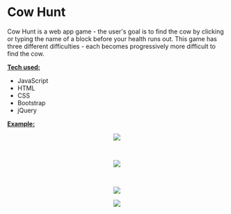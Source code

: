 # Cow Hunt

Cow Hunt is a web app game - the user's goal is to find the cow by clicking or typing the name of a block before your health runs out. This game has three different difficulties - each becomes progressively more difficult to find the cow.

<b><ins>Tech used:</ins></b>
* JavaScript
* HTML
* CSS
* Bootstrap
* jQuery


<b><ins>Example:</ins></b>

<p align="center">
  <img src="https://github.com/bensadel/Cow-Hunt/assets/95494769/52d5e24d-e8ef-4891-ba30-b9182d5722af">
</p>
<br>
<p align="center">
  <img src="https://github.com/bensadel/Cow-Hunt/assets/95494769/487619af-20a3-4b54-84ad-20fe9ed0aa4d">
</p>
<br>
<p align="center">
  <img src="https://github.com/bensadel/Cow-Hunt/assets/95494769/27672fde-1f65-4de8-89a5-44dbff47bcb5">
</p>
<p align="center">
  <img src="https://github.com/bensadel/Cow-Hunt/assets/95494769/53c61576-63e8-4db5-aeb2-63b392bbb9e6">
</p>

